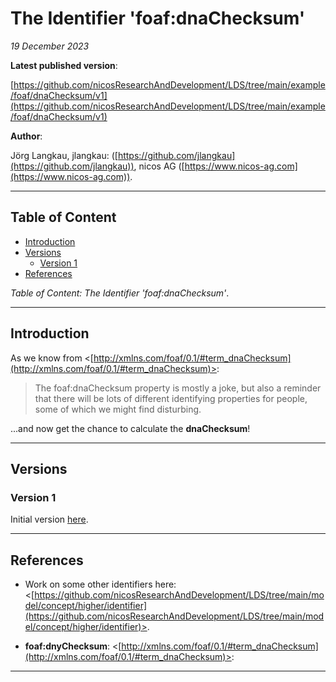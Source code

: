 # The Identifier 'foaf:dnaChecksum'

*19 December 2023*

**Latest published version**:

[https://github.com/nicosResearchAndDevelopment/LDS/tree/main/example/foaf/dnaChecksum/v1](https://github.com/nicosResearchAndDevelopment/LDS/tree/main/example/foaf/dnaChecksum/v1)

**Author**:

Jörg Langkau, jlangkau: ([https://github.com/jlangkau](https://github.com/jlangkau)), nicos AG ([https://www.nicos-ag.com](https://www.nicos-ag.com)).

---

## Table of Content

- [Introduction](#introduction)
- [Versions](#versions)
    - [Version 1](#version-1)
- [References](#references)

*Table of Content: The Identifier 'foaf:dnaChecksum'*.

---

## Introduction

As we know from <[http://xmlns.com/foaf/0.1/#term_dnaChecksum](http://xmlns.com/foaf/0.1/#term_dnaChecksum)>:

> The foaf:dnaChecksum property is mostly a joke, but also a reminder that there will be lots of different identifying properties for people, some of which we might find disturbing.

...and now get the chance to calculate the **dnaChecksum**!


---

## Versions

### Version 1

Initial version [here](./v1/README.md).

---

## References

- Work on some other identifiers here: <[https://github.com/nicosResearchAndDevelopment/LDS/tree/main/model/concept/higher/identifier](https://github.com/nicosResearchAndDevelopment/LDS/tree/main/model/concept/higher/identifier)>.

- **foaf:dnyChecksum**: <[http://xmlns.com/foaf/0.1/#term_dnaChecksum](http://xmlns.com/foaf/0.1/#term_dnaChecksum)>:

---